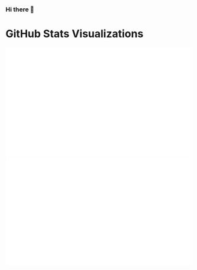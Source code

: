 ### Hi there 👋

# GitHub Stats Visualizations

<a href="https://github.com/rahul-jha98/github-stats-transparent">

![](https://raw.githubusercontent.com/Gilmour93/github-stats-transparent/output/generated/languages.svg)
![](https://raw.githubusercontent.com/Gilmour93/github-stats-transparent/output/generated/overview.svg)

<!--
test
**Gilmour93/Gilmour93** is a ✨ _special_ ✨ repository because its `README.md` (this file) appears on your GitHub profile.

Here are some ideas to get you started:

- 🔭 I’m currently working on ...
- 🌱 I’m currently learning ...
- 👯 I’m looking to collaborate on ...
- 🤔 I’m looking for help with ...
- 💬 Ask me about ...
- 📫 How to reach me: ...
- 😄 Pronouns: ...
- ⚡ Fun fact: ...
-->
